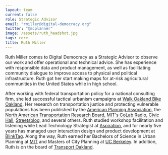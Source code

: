 ```yaml
---
layout: team
current: false
role: Strategic Advisor
email: "rmiller@digital-democracy.org"
twitter: "@mcplanner"
image: /assets/ruth_headshot.jpg
tags: core
title: Ruth Miller
---
```


Ruth Miller comes to Digital Democracy as a Strategic Advisor to observe our work and offer operational and technical advice. She has experience with responsible data and product management, as well as facilitating community dialogue to improve access to physical and political infrastructure. Ruth got her start making maps for at-risk agricultural communities in the United States while in high school.

After working with federal transportation policy for a national consulting firm, she led successful tactical urbanism campaigns at [Walk Oakland Bike Oakland](http://soundcloud.com/livableberkeley/livability-report-september-2011). Her research on transportation justice and protecting vulnerable populations has been published by the [American Planning Association](http://www.planning.org/thenewplanner/2012/win/parklets.htm), the [North American Transportation Research Board](http://trb.org/), [MIT's CoLab Radio](http://colabradio.mit.edu/the-misappropriation-of-public-safety-in-occupy-oakland/), [Civic Hall](http://civichall.org/contributor/ruth-miller/), [Streetsblog](http://cal.streetsblog.org/2015/05/19/what-oakland-mayors-proposal-for-a-department-of-transportation-means/), and several others. Ruth studied workshop facilitation and listening while Lead Technology Strategist at [Aspiration](https://aspirationtech.org), and for nearly five years has managed user interaction design and product development at [BlinkTag](http://www.http://blinktag.com). Along the way, Ruth earned her Bachelors of Science in Urban Planning at [MIT](http://dusp.mit.edu) and Masters of City Planning at [UC Berkeley](http://ced.berkeley.edu/academics/city-regional-planning/). In addition, Ruth is on the board of [Transport Oakland](http://www.transportoakland.org).
